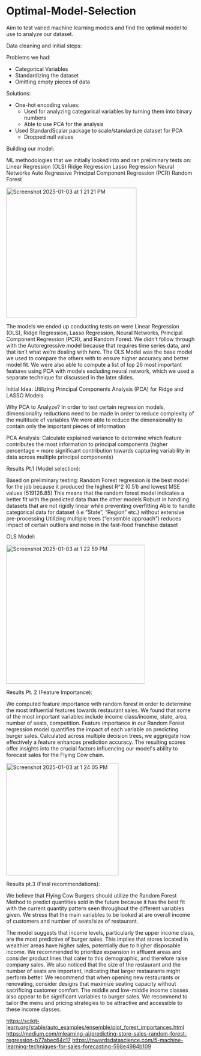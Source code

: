 # Optimal-Model-Selection

Aim to test varied machine learning models and find the optimal model to use to analyze our dataset.

Data cleaning and initial steps:

Problems we had:
- Categorical Variables
- Standardizing the dataset
- Omitting empty pieces of data

Solutions:
- One-hot encoding values: 
  - Used for analyzing categorical variables by turning them into binary numbers
  - Able to use PCA for the analysis
- Used StandardScalar package to scale/standardize dataset for PCA
  - Dropped null values
 
Building our model:

ML methodologies that we initially looked into and ran preliminary tests on:
Linear Regression (OLS)
Ridge Regression
Lasso Regression
Neural Networks
Auto Regressive
Principal Component Regression (PCR)
Random Forest

<img width="347" alt="Screenshot 2025-01-03 at 1 21 21 PM" src="https://github.com/user-attachments/assets/a6028b4b-31fa-4276-b171-81003672acf8" />

The models we ended up conducting tests on were Linear Regression (OLS), Ridge Regression, Lasso Regression, Neural Networks, Principal Component Regression (PCR), and Random Forest. We didn’t follow through with the Autoregressive model because that requires time series data, and that isn’t what we’re dealing with here. The OLS Model was the base model we used to compare the others with to ensure higher accuracy and better model fit. We were also able to compute a list of top 26 most important features using PCA with models excluding neural network, which we used a separate technique for discussed in the later slides.

Initial Idea: Utilizing Principal Components Analysis (PCA) for Ridge and LASSO Models

Why PCA to Analyze?
In order to test certain regression models, dimensionality reductions need to be made in order to reduce complexity of the multitude of variables
We were able to reduce the dimensionality to contain only the important pieces of information

PCA Analysis:
Calculate explained variance to determine which feature contributes the most information to principal components (higher percentage = more significant contribution towards capturing variability in data across multiple principal components)

Results Pt.1 (Model selection):

Based on preliminary testing:
Random Forest regression is the best model for the job because it produced the highest R^2 (0.51) and lowest MSE values (519126.85)
This means that the random forest model indicates a better fit with the predicted data than the other models
Robust in handling datasets that are not rigidly linear while preventing overfitting
Able to handle categorical data for dataset (i.e “State”, “Region” etc.) without extensive pre-processing
Utilizing multiple trees (“ensemble approach”) reduces impact of certain outliers and noise in the fast-food franchise dataset 

OLS Model:

<img width="370" alt="Screenshot 2025-01-03 at 1 22 59 PM" src="https://github.com/user-attachments/assets/059255e9-545d-4a7d-bc25-343007793f1d" />

Results Pt. 2 (Feature Importance):

We computed feature importance with random forest in order to determine the most influential features towards restaurant sales. We found that some of the most important variables include income class/income, state, area, number of seats, competition.
Feature importance in our Random Forest regression model quantifies the impact of each variable on predicting burger sales. Calculated across multiple decision trees, we aggregate how effectively a feature enhances prediction accuracy. The resulting scores offer insights into the crucial factors influencing our model's ability to forecast sales for the Flying Cow chain.

<img width="299" alt="Screenshot 2025-01-03 at 1 24 05 PM" src="https://github.com/user-attachments/assets/823370db-4eaf-4d50-a190-60583e8a6073" />

Results pt.3 (Final recommendations):

We believe that Flying Cow Burgers should utilize the Random Forest Method to predict quantities sold in the future because it has the best fit with the current quantity pattern seen throughout the different variables given.
We stress that the main variables to be looked at are overall income of customers and number of seats/size of restaurant.

The model suggests that income levels, particularly the upper income class, are the most predictive of burger sales. This implies that stores located in wealthier areas have higher sales, potentially due to higher disposable income. We recommended to prioritize expansion in affluent areas and consider product lines that cater to this demographic, and therefore raise company sales. We also noticed that the size of the restaurant and the number of seats are important, indicating that larger restaurants might perform better. We recommend that when opening new restaurants or renovating, consider designs that maximize seating capacity without sacrificing customer comfort. The middle and low-middle income classes also appear to be significant variables to burger sales. We recommend to tailor the menu and pricing strategies to be attractive and accessible to these income classes.


https://scikit-learn.org/stable/auto_examples/ensemble/plot_forest_importances.html
https://medium.com/mlearning-ai/predicting-store-sales-random-forest-regression-b77abec64c17
https://towardsdatascience.com/5-machine-learning-techniques-for-sales-forecasting-598e4984b109

